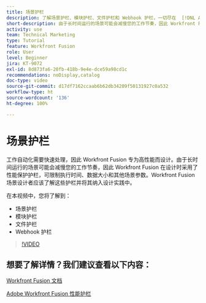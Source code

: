 ```yaml
---
title: 场景护栏
description: 了解场景护栏、模块护栏、文件护栏和 Webhook 护栏，一切尽在  [!DNL Adobe Workfront Fusion]。
short-description: 由于长时间运行的场景可能会减慢您的工作节奏，因此 Workfront Fusion 在设计时采用了性能保护护栏，可限制执行时间、数据大小和其他场景参数
activity: use
team: Technical Marketing
type: Tutorial
feature: Workfront Fusion
role: User
level: Beginner
jira: KT-9072
exl-id: 8d873fa6-20fb-418b-9e4e-dce59a98cd1c
recommendations: noDisplay,catalog
doc-type: video
source-git-commit: d17df7162ccaab6b62db34209f50131927c0a532
workflow-type: ht
source-wordcount: '136'
ht-degree: 100%

---
```


# 场景护栏

工作自动化需要快速处理，因此 Workfront Fusion 专为高性能而设计。由于长时间运行的场景可能会减慢您的工作节奏，因此 Workfront Fusion 在设计时采用了性能保护护栏，可限制执行时间、数据大小和其他场景参数。Workfront Fusion 场景设计者应该了解这些护栏并将其纳入设计实践中。

在本视频中，您将了解到：

* 场景护栏
* 模块护栏
* 文件护栏
* Webhook 护栏

>[!VIDEO](https://video.tv.adobe.com/v/3418723/?quality=12&learn=on&enablevpops&captions=chi_hans)

## 想要了解详情？我们建议查看以下内容：

[Workfront Fusion 文档](https://experienceleague.adobe.com/docs/workfront/using/adobe-workfront-fusion/workfront-fusion-2.html?lang=zh-hans)

[Adobe Workfront Fusion 性能护栏](https://experienceleague.adobe.com/docs/workfront/using/adobe-workfront-fusion/get-started-with-workfront-fusion/fusion-performance-guardrails.html?lang=zh-Hans)
